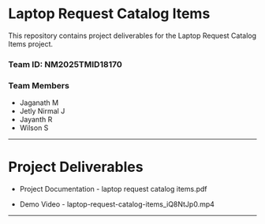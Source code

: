 # Laptop Request Catalog Items

This repository contains project deliverables for the Laptop Request Catalog Items project.

### Team ID: NM2025TMID18170
### Team Members
- Jaganath M
- Jetly Nirmal J
- Jayanth R
- Wilson S

---
# Project Deliverables 

- Project Documentation - laptop request catalog items.pdf

- Demo Video - laptop-request-catalog-items_iQ8NtJp0.mp4

---
